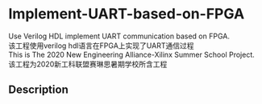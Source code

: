 # Implement-UART-based-on-FPGA
Use Verilog HDL implement UART communication based on FPGA. <br>
该工程使用verilog hdl语言在FPGA上实现了UART通信过程<br>
This is The 2020 New Engineering Alliance-Xilinx Summer School Project.<br>
该工程为2020新工科联盟赛琳思暑期学校所含工程<br>
## Description

